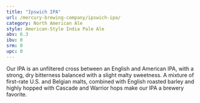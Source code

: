 ```yaml
---
title: "Ipswich IPA"
url: /mercury-brewing-company/ipswich-ipa/
category: North American Ale
style: American-Style India Pale Ale
abv: 6.3
ibu: 0
srm: 0
upc: 0
---
```

Our IPA is an unfiltered cross between an English and American IPA, with a strong, dry bitterness balanced with a slight malty sweetness. A mixture of first-rate U.S. and Belgian malts, combined with English roasted barley and highly hopped with Cascade and Warrior hops make our IPA a brewery favorite.
